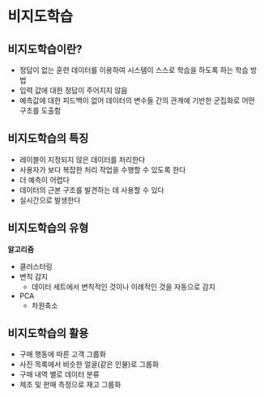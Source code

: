 # 비지도학습

## 비지도학습이란?

- 정답이 없는 훈련 데이터를 이용하여 시스템이 스스로 학습을 하도록 하는 학습 방법
- 입력 값에 대한 정답이 주어지지 않음
- 예측값에 대한 피드백이 없어 데이터의 변수들 간의 관계에 기반한 군집화로 어떤 구조를 도출함

## 비지도학습의 특징

- 레이블이 지정되지 않은 데이터를 처리한다
- 사용자가 보다 복잡한 처리 작업을 수행할 수 있도록 한다
- 더 예측이 어렵다
- 데이터의 근본 구조를 발견하는 데 사용할 수 있다
- 실시간으로 발생한다

## 비지도학습의 유형

**알고리즘**

- 클러스터링
- 변칙 감지
    - 데이터 세트에서 변칙적인 것이나 이례적인 것을 자동으로 감지
- PCA
    - 차원축소

## 비지도학습의 활용

- 구매 행동에 따른 고객 그룹화
- 사진 목록에서 비슷한 얼굴(같은 인물)로 그룹화
- 구매 내역 별로 데이터 분류
- 제조 및 판매 측정으로 재고 그룹화
